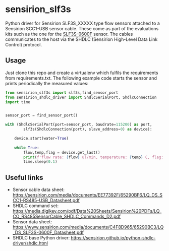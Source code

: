 # sensirion_slf3s
Python driver for Sensirion SLF3S_XXXXX type flow sensors attached to a Sensirion SCC1-USB sensor cable. These come as part of the evaluations kits such as the one for the [SLF3S-0600F](https://www.sensirion.com/products/catalog/EK-SLF3S-0600F/) sensor. The cables communicates to the host via the SHDLC (Sensirion High-Level Data Link Control) protocol.  

## Usage
Just clone this repo and create a virtualenv which fulfils the requirements from requirements.txt. The following example code starts the sensor and prints periodically the measured values:
~~~python
from sensirion_slf3s import slf3s,find_sensor_port
from sensirion_shdlc_driver import ShdlcSerialPort, ShdlcConnection
import time


sensor_port = find_sensor_port()

with (ShdlcSerialPort(port=sensor_port, baudrate=115200) as port, 
        slf3s(ShdlcConnection(port), slave_address=0) as device):

    device.start(water=True)
    
    while True:
        flow,temp,flag = device.get_last()
        print(f'flow rate: {flow} ul/min, temperature: {temp} C, flag: {flag}')
        time.sleep(0.1)
~~~

## Useful links
- Sensor cable data sheet: https://sensirion.com/media/documents/EE77392F/65290BF6/LQ_DS_SCC1-RS485-USB_Datasheet.pdf
- SHDLC command set: https://media.digikey.com/pdf/Data%20Sheets/Sensirion%20PDFs/LQ_CO_RS485SensorCable_SHDLC_Commands_D2.pdf
- Sensor data sheet: https://www.sensirion.com/media/documents/C4F8D965/65290BC3/LQ_DS_SLF3S-0600F_Datasheet.pdf
- SHDLC base Python driver: https://sensirion.github.io/python-shdlc-driver/shdlc.html
